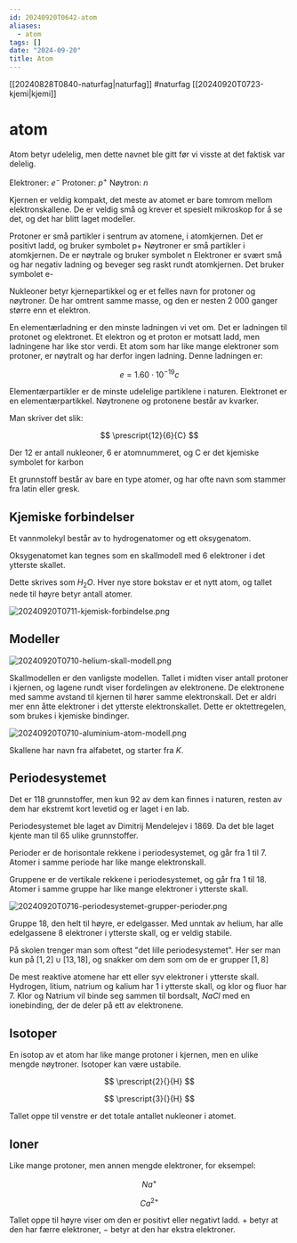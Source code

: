 ```yaml
---
id: 20240920T0642-atom
aliases:
  - atom
tags: []
date: "2024-09-20"
title: Atom
---
```


[[20240828T0840-naturfag|naturfag]] #naturfag [[20240920T0723-kjemi|kjemi]]

# atom

Atom betyr udelelig, men dette navnet ble gitt før vi visste at det faktisk var delelig.

Elektroner: $e^{-}$
Protoner: $p^{+}$
Nøytron: $n$

Kjernen er veldig kompakt, det meste av atomet er bare tomrom mellom elektronskallene. De er veldig små og krever et spesielt mikroskop for å se det, og det har blitt laget modeller.

Protoner er små partikler i sentrum av atomene, i atomkjernen. Det er positivt ladd, og bruker symbolet p+
Nøytroner er små partikler i atomkjernen. De er nøytrale og bruker symbolet n
Elektroner er svært små og har negativ ladning og beveger seg raskt rundt atomkjernen. Det bruker symbolet e-

Nukleoner betyr kjernepartikkel og er et felles navn for protoner og nøytroner. De har omtrent samme masse, og den er nesten 2 000 ganger større enn et elektron.

En elementærladning er den minste ladningen vi vet om. Det er ladningen til protonet og elektronet. Et elektron og et proton er motsatt ladd, men ladningene har like stor verdi. Et atom som har like mange elektroner som protoner, er nøytralt og har derfor ingen ladning. Denne ladningen er:

$$
e = 1.60 \cdot 10^{-19}c
$$

Elementærpartikler er de minste udelelige partiklene i naturen. Elektronet er en elementærpartikkel. Nøytronene og protonene består av kvarker.

Man skriver det slik:

$$
\prescript{12}{6}{C}
$$

Der 12 er antall nukleoner, 6 er atomnummeret, og C er det kjemiske symbolet for karbon

Et grunnstoff består av bare en type atomer, og har ofte navn som stammer fra latin eller gresk.

## Kjemiske forbindelser

Et vannmolekyl består av to hydrogenatomer og ett oksygenatom.

Oksygenatomet kan tegnes som en skallmodell med 6 elektroner i det ytterste skallet.

Dette skrives som $H_{2}O$. Hver nye store bokstav er et nytt atom, og tallet nede til høyre betyr antall atomer.

![20240920T0711-kjemisk-forbindelse.png](Assets/20240920T0711-kjemisk-forbindelse.png)

## Modeller

![20240920T0710-helium-skall-modell.png](Assets/20240920T0710-helium-skall-modell.png)

Skallmodellen er den vanligste modellen. Tallet i midten viser antall protoner i kjernen, og lagene rundt viser fordelingen av elektronene. De elektronene med samme avstand til kjernen til hører samme elektronskall. Det er aldri mer enn åtte elektroner i det ytterste elektronskallet. Dette er oktettregelen, som brukes i kjemiske bindinger.

![20240920T0710-aluminium-atom-modell.png](Assets/20240920T0710-aluminium-atom-modell.png)

Skallene har navn fra alfabetet, og starter fra $K$.

## Periodesystemet

Det er 118 grunnstoffer, men kun 92 av dem kan finnes i naturen, resten av dem har ekstremt kort levetid og er laget i en lab.

Periodesystemet ble laget av Dimitrij Mendelejev i 1869. Da det ble laget kjente man til 65 ulike grunnstoffer.

Perioder er de horisontale rekkene i periodesystemet, og går fra 1 til 7. Atomer i samme periode har like mange elektronskall.

Gruppene er de vertikale rekkene i periodesystemet, og går fra 1 til 18. Atomer i samme gruppe har like mange elektroner i ytterste skall.

![20240920T0716-periodesystemet-grupper-perioder.png](Assets/20240920T0716-periodesystemet-grupper-perioder.png)

Gruppe 18, den helt til høyre, er edelgasser. Med unntak av helium, har alle edelgassene 8 elektroner i ytterste skall, og er veldig stabile.

På skolen trenger man som oftest "det lille periodesystemet". Her ser man kun på $\left[ 1, 2 \right] \cup \left[ 13, 18 \right]$, og snakker om dem som om de er grupper $\left[ 1, 8 \right]$

De mest reaktive atomene har ett eller syv elektroner i ytterste skall. Hydrogen, litium, natrium og kalium har 1 i ytterste skall, og klor og fluor har 7. Klor og Natrium vil binde seg sammen til bordsalt, $NaCl$ med en ionebinding, der de deler på ett av elektronene.

## Isotoper

En isotop av et atom har like mange protoner i kjernen, men en ulike mengde nøytroner. Isotoper kan være ustabile.

$$
\prescript{2}{}{H}
$$

$$
\prescript{3}{}{H}
$$

Tallet oppe til venstre er det totale antallet nukleoner i atomet.

## Ioner

Like mange protoner, men annen mengde elektroner, for eksempel:

$$
Na^{+}
$$

$$
Ca^{2+}
$$

Tallet oppe til høyre viser om den er positivt eller negativt ladd. $+$ betyr at den har færre elektroner, $-$ betyr at den har ekstra elektroner.

